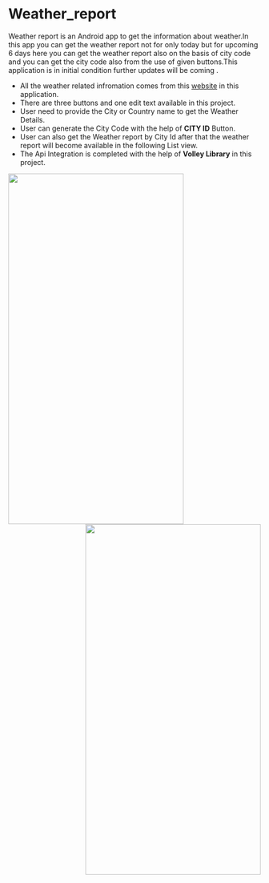 # Weather_report
Weather report is an Android app to get the information about weather.In this app you can get the weather report not for only today but for upcoming 6 days here you can get the weather report also on the basis of city code and you can get the city code also from the use of given buttons.This application is in initial condition further updates will be coming . 
* All the weather related infromation comes from this [website](https://www.metaweather.com/) in this application.
* There are three buttons and one edit text available in this project.
* User need to provide the City or Country name to get the Weather Details.
* User can generate the City Code with the help of **CITY ID** Button.
* User can also get the Weather report by City Id after that the weather report will become available in the following List view.
* The Api Integration is completed with the help of **Volley Library** in this project.
<img align="left" width="350" height="700" src="https://user-images.githubusercontent.com/85444852/145950792-753b3019-5490-48f6-9ef5-0882ac4f9afa.jpg">


<img align="right" width="350" height="700" src="https://user-images.githubusercontent.com/85444852/145950800-5bf11048-ddb0-4101-81d5-28cf3ce032ae.jpg">

